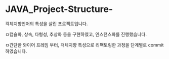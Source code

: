 # JAVA_Project-Structure-
객체지향언어의 특성을 살린 프로젝트입니다.


  ㅁ캡슐화, 상속, 다형성, 추상화 등을 구현하였고, 인스턴스화를 진행했습니다.


  ㅁ간단한 와이어 프레임 부터, 객체지향 특성으로 리팩토링한 과정을 단계별로 commit 하였습니다.

